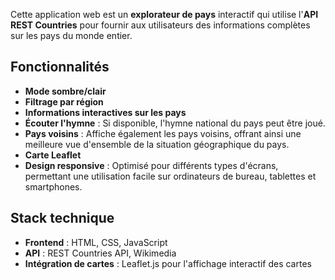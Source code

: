 Cette application web est un **explorateur de pays** interactif qui utilise l'**API REST Countries** pour fournir aux utilisateurs des informations complètes sur les pays du monde entier.

## Fonctionnalités
- **Mode sombre/clair**
- **Filtrage par région**
- **Informations interactives sur les pays**
- **Écouter l'hymne** : Si disponible, l'hymne national du pays peut être joué.
- **Pays voisins** : Affiche également les pays voisins, offrant ainsi une meilleure vue d'ensemble de la situation géographique du pays.
- **Carte Leaflet**
- **Design responsive** : Optimisé pour différents types d'écrans, permettant une utilisation facile sur ordinateurs de bureau, tablettes et smartphones.

## Stack technique
- **Frontend** : HTML, CSS, JavaScript
- **API** : REST Countries API, Wikimedia
- **Intégration de cartes** : Leaflet.js pour l'affichage interactif des cartes

